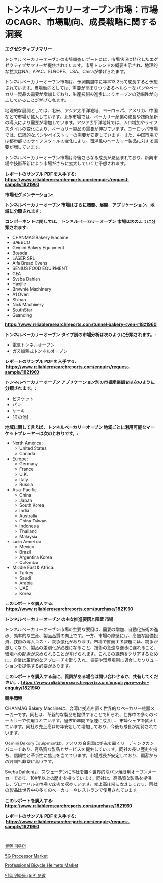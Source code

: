 <p><h1>トンネルベーカリーオーブン市場：市場のCAGR、市場動向、成長戦略に関する洞察</h1></p><p><strong>エグゼクティブサマリー</strong></p>
<p><p>トンネルベーカリーオーブンの市場調査レポートには、市場状況に特化したエグゼクティブサマリーが提供されています。市場トレンドの概要も示され、地理的な拡大はNA、APAC、EUROPE、USA、Chinaが挙げられます。</p><p>トンネルベーカリーオーブン市場は、予測期間中に年率13.2％で成長すると予想されています。市場動向としては、需要が高まりつつあるヘルシーなパンやベーカリー製品の需要が増加しており、生産技術の進歩によりオーブンの効率性が向上していることが挙げられます。</p><p>地理的な展開としては、北米、アジア太平洋地域、ヨーロッパ、アメリカ、中国などで市場が拡大しています。北米市場では、ベーカリー産業の成長や技術革新の導入により需要が増加しています。アジア太平洋地域では、人口増加やライフスタイルの変化により、ベーカリー製品の需要が伸びています。ヨーロッパ市場では、伝統的なパンやペイストリーの需要が安定しています。また、中国市場では都市部でのライフスタイルの変化により、西洋風のベーカリー製品に対する需要が増しています。</p><p>トンネルベーカリーオーブン市場は今後さらなる成長が見込まれており、新興市場や技術革新により市場がさらに拡大していくと予想されます。</p></p>
<p><strong>レポートのサンプル PDF を入手する: <a href="https://www.reliableresearchreports.com/enquiry/request-sample/1821960">https://www.reliableresearchreports.com/enquiry/request-sample/1821960</a></strong></p>
<p><strong>市場セグメンテーション:</strong></p>
<p><strong> トンネルベーカリーオーブン 市場はさらに概要、展開、アプリケーション、地域に分類されます :</strong></p>
<p><strong>コンポーネントに関しては、 トンネルベーカリーオーブン 市場は次のように分類されます: &nbsp;</strong></p>
<p><ul><li>CHANMAG Bakery Machine</li><li>BABBCO</li><li>Gemini Bakery Equipment</li><li>Bossda</li><li>LASER SRL</li><li>Alfa Bread Ovens</li><li>SENIUS FOOD EQUIPMENT</li><li>GEA</li><li>Sveba Dahlen</li><li>Haojile</li><li>Brownie Machinery</li><li>A1 Oven</li><li>Shihao</li><li>Nick Machinery</li><li>SouthStar</li><li>Guanding</li></ul></p>
<p><strong><a href="https://www.reliableresearchreports.com/tunnel-bakery-oven-r1821960">https://www.reliableresearchreports.com/tunnel-bakery-oven-r1821960</a></strong></p>
<p><strong> トンネルベーカリーオーブン タイプ別の市場分析は次のように分類されます。:</strong></p>
<p><ul><li>電気トンネルオーブン</li><li>ガス加熱式トンネルオーブン</li></ul></p>
<p><strong>レポートのサンプル PDF を入手する: &nbsp;<a href="https://www.reliableresearchreports.com/enquiry/request-sample/1821960">https://www.reliableresearchreports.com/enquiry/request-sample/1821960</a></strong></p>
<p><strong> トンネルベーカリーオーブン アプリケーション別の市場産業調査は次のように分類されます。:</strong></p>
<p><ul><li>ビスケット</li><li>パン</li><li>ケーキ</li><li>[その他]</li></ul></p>
<p><strong>地域に関して言えば、トンネルベーカリーオーブン 地域ごとに利用可能なマーケットプレーヤーは次のとおりです。:</strong></p>
<p><ul>
    <li>
        North America:
        <ul>
            <li>United States</li>
            <li>Canada</li>
        </ul>
    </li>
    <li>
        Europe:
        <ul>
            <li>Germany</li>
            <li>France</li>
            <li>U.K.</li>
            <li>Italy</li>
            <li>Russia</li>
        </ul>
    </li>
    <li>
        Asia-Pacific:
        <ul>
            <li>China</li>
            <li>Japan</li>
            <li>South Korea</li>
            <li>India</li>
            <li>Australia</li>
            <li>China Taiwan</li>
            <li>Indonesia</li>
            <li>Thailand</li>
            <li>Malaysia</li>
        </ul>
    </li>
    <li>
        Latin America:
        <ul>
            <li>Mexico</li>
            <li>Brazil</li>
            <li>Argentina Korea</li>
            <li>Colombia</li>
        </ul>
    </li>
    <li>
        Middle East & Africa:
        <ul>
            <li>Turkey</li>
            <li>Saudi</li>
            <li>Arabia</li>
            <li>UAE</li>
            <li>Korea</li>
        </ul>
    </li>
    </ul></p>
<p><strong>このレポートを購入する: &nbsp;<a href="https://www.reliableresearchreports.com/purchase/1821960">https://www.reliableresearchreports.com/purchase/1821960</a></strong></p>
<p><strong>トンネルベーカリーオーブン の主な推進要因と障壁 市場</strong></p>
<p><p>トンネルベーカリーオーブン市場の主要な要因は、需要の増加、自動化技術の進歩、効率的な生産、製品品質の向上です。一方、市場の障壁には、高価な設備投資、技術の導入コスト、競争激化があります。市場で直面する課題には、競争が激しくなり、製品の差別化が必要になること、技術の急速な進歩に遅れること、環境への配慮が求められることが挙げられます。これらの課題をクリアするために、企業は革新的なアプローチを取り入れ、需要や環境規制に適合したソリューションを提供する必要があります。</p></p>
<p><strong>このレポートを購入する前に、質問がある場合は問い合わせるか、共有してください。:&nbsp; <a href="https://www.reliableresearchreports.com/enquiry/pre-order-enquiry/1821960">https://www.reliableresearchreports.com/enquiry/pre-order-enquiry/1821960</a></strong></p>
<p><strong>競争環境</strong></p>
<p><p>CHANMAG Bakery Machineは、台湾に拠点を置く世界的なベーカリー機器メーカーです。同社は、革新的な製品を提供することで知られ、世界中の多くのベーカリーで使用されています。過去10年間で急速に成長し、市場シェアを拡大しています。同社の売上高は毎年安定して増加しており、今後も成長が期待されています。</p><p>Gemini Bakery Equipmentは、アメリカ合衆国に拠点を置くリーディングカンパニーであり、高品質な製品とサービスを提供しています。同社の長い歴史を持ち、信頼性と革新性に焦点を当てています。市場成長が安定しており、顧客からの評判も非常に高いです。</p><p>Sveba Dahlenは、スウェーデンに本社を置く世界的なパン焼き用オーブンメーカーであり、100年以上の歴史を持っています。同社は、高品質な製品を提供し、グローバルな市場で成功を収めています。売上高は常に安定しており、同社の製品は世界中の多くのベーカリーやレストランで使用されています。</p></p>
<p><strong>このレポートを購入する: &nbsp; <a href="https://www.reliableresearchreports.com/purchase/1821960">https://www.reliableresearchreports.com/purchase/1821960</a></strong></p>
<p><strong>レポートのサンプル PDF を入手する: &nbsp;<a href="https://www.reliableresearchreports.com/enquiry/request-sample/1821960">https://www.reliableresearchreports.com/enquiry/request-sample/1821960</a></strong><strong></strong></p>
<p>&nbsp;</p>
<p><p><a href="https://github.com/kvbohdfy111/Market-Research-Report-List-1/blob/main/184283191955.md">셀렌 파우더</a></p><p><a href="https://issuu.com/reportprime-2/docs/5g-processor-market-size-2030.pptx">5G Processor Market</a></p><p><a href="https://issuu.com/reportprime-2/docs/professional-bicycle-helmets-market-size-2030.pptx">Professional Bicycle Helmets Market</a></p><p><a href="https://github.com/EthaWolf/Market-Research-Report-List-1/blob/main/268692991954.md">인듐 인화물 (InP) 분말</a></p></p>